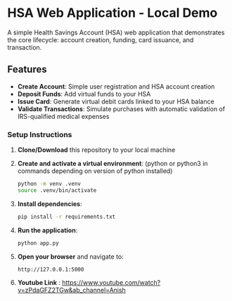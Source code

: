 # HSA Web Application - Local Demo

A simple Health Savings Account (HSA) web application that demonstrates the core lifecycle: account creation, funding, card issuance, and transaction.

## Features

- **Create Account**: Simple user registration and HSA account creation
- **Deposit Funds**: Add virtual funds to your HSA
- **Issue Card**: Generate virtual debit cards linked to your HSA balance
- **Validate Transactions**: Simulate purchases with automatic validation of IRS-qualified medical expenses



### Setup Instructions

1. **Clone/Download** this repository to your local machine

2. **Create and activate a virtual environment**: (python or python3 in commands depending on version of python installed)
   ```bash
   python -m venv .venv
   source .venv/bin/activate   
   ```

3. **Install dependencies**:
   ```bash
   pip install -r requirements.txt
   ```

4. **Run the application**:
   ```bash
   python app.py
   ```

5. **Open your browser** and navigate to:
   ```
   http://127.0.0.1:5000
   ```

6. **Youtube Link** :
https://www.youtube.com/watch?v=zPdaGFZ2TGw&ab_channel=Anish